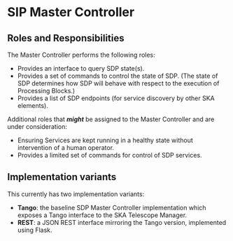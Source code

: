 # SIP Master Controller

## Roles and Responsibilities

The Master Controller performs the following roles:

- Provides an interface to query SDP state(s).
- Provides a set of commands to control the state of SDP. (The state of SDP 
  determines how SDP will behave with respect to the execution of Processing 
  Blocks.)
- Provides a list of SDP endpoints (for service discovery by other SKA
  elements).

Additional roles that ***might*** be assigned to the Master Controller and 
are under consideration:
- Ensuring Services are kept running in a healthy state without intervention
  of a human operator.
- Provides a limited set of commands for control of SDP services.

## Implementation variants

This currently has two implementation variants:

- **Tango**: the baseline SDP Master Controller implementation which exposes 
a Tango interface to the SKA Telescope Manager.
- **REST**: a JSON REST interface mirroring the Tango version, implemented 
using Flask.
